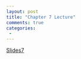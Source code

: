 ```yaml
---
layout: post
title: "Chapter 7 Lecture"
comments: true
categories:
 -
---
```

[Slides7](/slides/chapter7.ppt)

